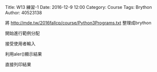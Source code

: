 Title: W13  練習-1
Date: 2016-12-9 12:00
Category: Course
Tags: Brython
Author: 40523138

將<a herf="http://mde.tw/2016fallcp/course/Python3Programs.txt">
http://mde.tw/2016fallcp/course/Python3Programs.txt</a> 整理成brython

<!-- PELICAN_END_SUMMARY -->

<!-- 導入 Brython 標準程式庫 -->

<script type="text/javascript" 
    src="https://cdn.rawgit.com/brython-dev/brython/master/www/src/brython_dist.js">
</script>

<!-- 啟動 Brython -->
<script>
window.onload=function(){
brython(1);
}
</script>
<!-- 以下實際利用  Brython 畫圖 -->
<div id="container"></div>
<script type="text/python3">
from browser import document as doc
from browser import html
container = doc['container']
mystring = ""
num = input("請輸入重複執行次數:")
#for i in range(1,11):
for i in range(1,int(num)+1):
    mystring += str(i)+ ":hallo mde" +html.BR()
container <= mystring
</script>


開始進行範例分配

接受使用者輸入

利用aler()顯示結果

直接列印結果


